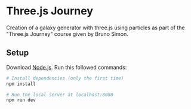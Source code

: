 # Three.js Journey

Creation of a galaxy generator with three.js using particles as part of the "Three.js Journey" course given by Bruno Simon.

## Setup

Download [Node.js](https://nodejs.org/en/download/).
Run this followed commands:

```bash
# Install dependencies (only the first time)
npm install

# Run the local server at localhost:8080
npm run dev

```
